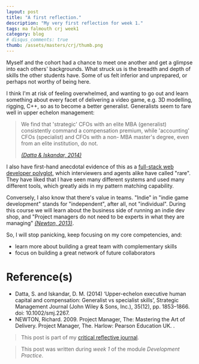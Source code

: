 ```yaml
---
layout: post
title: "A first reflection."
description: "My very first reflection for week 1."
tags: ma falmouth crj week1
category: blog
# disqus_comments: true
thumb: /assets/masters/crj/thumb.png
---
```


Myself and the cohort had a chance to meet one another and get a glimpse into each others' backgrounds. What struck us is the breadth and depth of skills the other students have. Some of us felt inferior and unprepared, or perhaps not worthy of being here.

I think I'm at risk of feeling overwhelmed, and wanting to go out and learn something about every facet of delivering a video game, e.g. 3D modelling, rigging, C++, so as to become a better generalist. Generalists seem to fare well in upper echelon management:

> We find that 'strategic' CFOs with an elite MBA (generalist) consistently command a compensation premium, while 'accounting' CFOs (specialist) and CFOs with a non- MBA master's degree, even from an elite institution, do not.
>
> [*(Datta & Iskandar, 2014)*](http://web.a.ebscohost.com.ezproxy.falmouth.ac.uk/ehost/detail/detail?vid=0&sid=0613cab1-681e-43c8-94eb-5b9572c5d2f1%40sessionmgr4007&bdata=JnNpdGU9ZWhvc3QtbGl2ZQ%3d%3d#AN=99076749&db=bsu)

I also have first-hand anecdotal evidence of this as a [full-stack web developer polyglot](https://uys.io/cv/), which interviewers and agents alike have called "rare". They have liked that I have seen many different systems and used many different tools, which greatly aids in my pattern matching capability.

Conversely, I also know that there's value in teams. "Indie" in "indie game development" stands for "independent", after all, not "individual". During this course we will learn about the business side of running an indie dev shop, and "Project managers do not need to be experts in what they are managing" [*(Newton, 2013)*](http://ebookcentral.proquest.com/lib/falmouth-ebooks/detail.action?docID=5185722).

So, I will stop panicking, keep focusing on my core competencies, and:
- learn more about building a great team with complementary skills
- focus on building a great network of future collaborators


# Reference(s)

- Datta, S. and Iskandar, D. M. (2014) ‘Upper-echelon executive human capital and compensation: Generalist vs specialist skills’, Strategic Management Journal (John Wiley & Sons, Inc.), 35(12), pp. 1853–1866. doi: 10.1002/smj.2267.
- NEWTON, Richard. 2009. Project Manager, The: Mastering the Art of Delivery. Project Manager, The. Harlow: Pearson Education UK. .



> This post is part of my [critical reflective journal](/tags#crj).

> This post was written during _week 1_ of the module _Development Practice_.